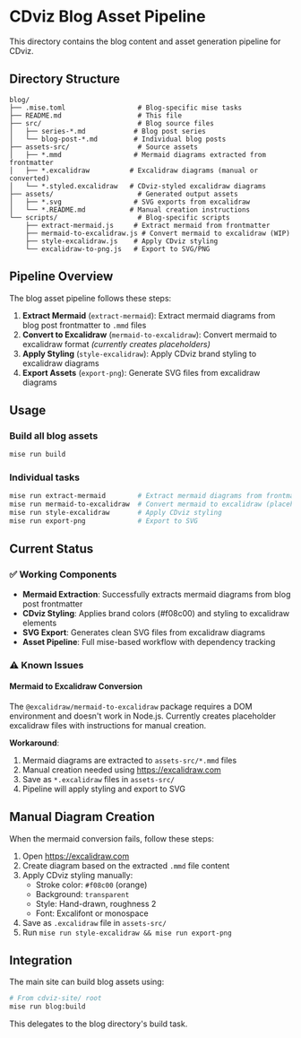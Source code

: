# CDviz Blog Asset Pipeline

This directory contains the blog content and asset generation pipeline for CDviz.

## Directory Structure

```
blog/
├── .mise.toml                  # Blog-specific mise tasks
├── README.md                   # This file
├── src/                        # Blog source files
│   ├── series-*.md            # Blog post series
│   └── blog-post-*.md         # Individual blog posts
├── assets-src/                 # Source assets
│   ├── *.mmd                  # Mermaid diagrams extracted from frontmatter
│   ├── *.excalidraw          # Excalidraw diagrams (manual or converted)
│   └── *.styled.excalidraw   # CDviz-styled excalidraw diagrams
├── assets/                     # Generated output assets
│   ├── *.svg                  # SVG exports from excalidraw
│   └── *.README.md           # Manual creation instructions
└── scripts/                    # Blog-specific scripts
    ├── extract-mermaid.js     # Extract mermaid from frontmatter
    ├── mermaid-to-excalidraw.js # Convert mermaid to excalidraw (WIP)
    ├── style-excalidraw.js    # Apply CDviz styling
    └── excalidraw-to-png.js   # Export to SVG/PNG
```

## Pipeline Overview

The blog asset pipeline follows these steps:

1. **Extract Mermaid** (`extract-mermaid`): Extract mermaid diagrams from blog post frontmatter to `.mmd` files
2. **Convert to Excalidraw** (`mermaid-to-excalidraw`): Convert mermaid to excalidraw format *(currently creates placeholders)*
3. **Apply Styling** (`style-excalidraw`): Apply CDviz brand styling to excalidraw diagrams
4. **Export Assets** (`export-png`): Generate SVG files from excalidraw diagrams

## Usage

### Build all blog assets
```bash
mise run build
```

### Individual tasks
```bash
mise run extract-mermaid        # Extract mermaid diagrams from frontmatter
mise run mermaid-to-excalidraw  # Convert mermaid to excalidraw (placeholder)
mise run style-excalidraw       # Apply CDviz styling
mise run export-png             # Export to SVG
```

## Current Status

### ✅ Working Components
- **Mermaid Extraction**: Successfully extracts mermaid diagrams from blog post frontmatter
- **CDviz Styling**: Applies brand colors (#f08c00) and styling to excalidraw elements  
- **SVG Export**: Generates clean SVG files from excalidraw diagrams
- **Asset Pipeline**: Full mise-based workflow with dependency tracking

### ⚠️ Known Issues

#### Mermaid to Excalidraw Conversion
The `@excalidraw/mermaid-to-excalidraw` package requires a DOM environment and doesn't work in Node.js. Currently creates placeholder excalidraw files with instructions for manual creation.

**Workaround**: 
1. Mermaid diagrams are extracted to `assets-src/*.mmd` files
2. Manual creation needed using https://excalidraw.com
3. Save as `*.excalidraw` files in `assets-src/`
4. Pipeline will apply styling and export to SVG

## Manual Diagram Creation

When the mermaid conversion fails, follow these steps:

1. Open https://excalidraw.com
2. Create diagram based on the extracted `.mmd` file content
3. Apply CDviz styling manually:
   - Stroke color: `#f08c00` (orange)
   - Background: `transparent` 
   - Style: Hand-drawn, roughness 2
   - Font: Excalifont or monospace
4. Save as `.excalidraw` file in `assets-src/`
5. Run `mise run style-excalidraw && mise run export-png`

## Integration

The main site can build blog assets using:
```bash
# From cdviz-site/ root
mise run blog:build
```

This delegates to the blog directory's build task.